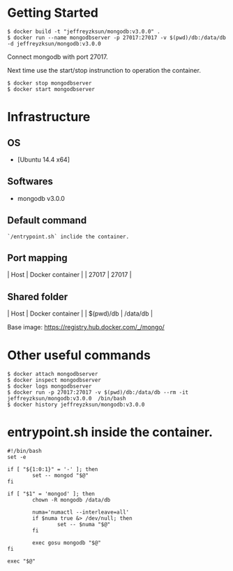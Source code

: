 Getting Started
====

	$ docker build -t "jeffreyzksun/mongodb:v3.0.0" .
	$ docker run --name mongodbserver -p 27017:27017 -v $(pwd)/db:/data/db -d jeffreyzksun/mongodb:v3.0.0
	
Connect mongodb with port 27017. 

Next time use the start/stop instrunction to operation the container.

	$ docker stop mongodbserver
	$ docker start mongodbserver

Infrastructure
====
OS
----

- [Ubuntu 14.4 x64]

Softwares
----

- mongodb v3.0.0

Default command
----

	`/entrypoint.sh` inclide the container. 

Port mapping
----

| Host   | Docker container | 
| 27017  | 27017 			|

Shared folder
----
| Host   	| Docker container 	| 
| $(pwd)/db | /data/db 			|


Base image: https://registry.hub.docker.com/_/mongo/ 

Other useful commands
====

	$ docker attach mongodbserver
	$ docker inspect mongodbserver
	$ docker logs mongodbserver
	$ docker run -p 27017:27017 -v $(pwd)/db:/data/db --rm -it jeffreyzksun/mongodb:v3.0.0  /bin/bash 
	$ docker history jeffreyzksun/mongodb:v3.0.0
 
 entrypoint.sh inside the container.
 ===

	#!/bin/bash
	set -e

	if [ "${1:0:1}" = '-' ]; then
	        set -- mongod "$@"
	fi

	if [ "$1" = 'mongod' ]; then
	        chown -R mongodb /data/db

	        numa='numactl --interleave=all'
	        if $numa true &> /dev/null; then
	                set -- $numa "$@"
	        fi

	        exec gosu mongodb "$@"
	fi

	exec "$@"